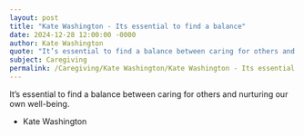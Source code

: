 ```yaml
---
layout: post
title: "Kate Washington - Its essential to find a balance"
date: 2024-12-28 12:00:00 -0000
author: Kate Washington
quote: "It’s essential to find a balance between caring for others and nurturing our own well-being."
subject: Caregiving
permalink: /Caregiving/Kate Washington/Kate Washington - Its essential to find a balance
---
```


It’s essential to find a balance between caring for others and nurturing our own well-being.

- Kate Washington
